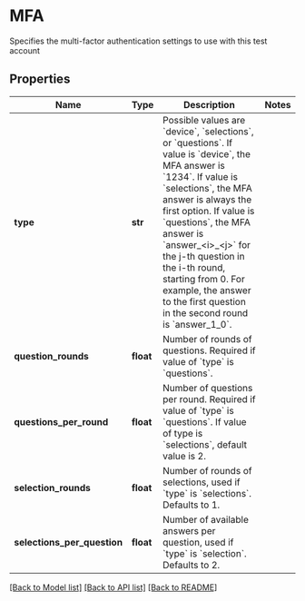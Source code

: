 # MFA

Specifies the multi-factor authentication settings to use with this test account
## Properties
Name | Type | Description | Notes
------------ | ------------- | ------------- | -------------
**type** | **str** | Possible values are &#x60;device&#x60;, &#x60;selections&#x60;, or &#x60;questions&#x60;.  If value is &#x60;device&#x60;, the MFA answer is &#x60;1234&#x60;.  If value is &#x60;selections&#x60;, the MFA answer is always the first option.  If value is &#x60;questions&#x60;, the MFA answer is  &#x60;answer_&lt;i&gt;_&lt;j&gt;&#x60; for the j-th question in the i-th round, starting from 0. For example, the answer to the first question in the second round is &#x60;answer_1_0&#x60;. | 
**question_rounds** | **float** | Number of rounds of questions. Required if value of &#x60;type&#x60; is &#x60;questions&#x60;.  | 
**questions_per_round** | **float** | Number of questions per round. Required if value of &#x60;type&#x60; is &#x60;questions&#x60;. If value of type is &#x60;selections&#x60;, default value is 2. | 
**selection_rounds** | **float** | Number of rounds of selections, used if &#x60;type&#x60; is &#x60;selections&#x60;. Defaults to 1. | 
**selections_per_question** | **float** | Number of available answers per question, used if &#x60;type&#x60; is &#x60;selection&#x60;. Defaults to 2.  | 

[[Back to Model list]](../README.md#documentation-for-models) [[Back to API list]](../README.md#documentation-for-api-endpoints) [[Back to README]](../README.md)


